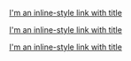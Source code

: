 [I'm an inline-style link with title](https://github.com/csakii01/first-task "First Task")


[I'm an inline-style link with title](https://github.com/csakii01/git-lesson-repository "Repository Lesson")


[I'm an inline-style link with title](https://github.com/csakii01/patchwork "Patchwork")
